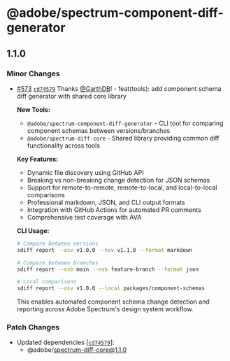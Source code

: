 # @adobe/spectrum-component-diff-generator

## 1.1.0

### Minor Changes

- [#573](https://github.com/adobe/spectrum-tokens/pull/573) [`cd74579`](https://github.com/adobe/spectrum-tokens/commit/cd745798b88a137ee6fac8734cc872626fd09060) Thanks [@GarthDB](https://github.com/GarthDB)! - feat(tools): add component schema diff generator with shared core library

  **New Tools:**
  - `@adobe/spectrum-component-diff-generator` - CLI tool for comparing component schemas between versions/branches
  - `@adobe/spectrum-diff-core` - Shared library providing common diff functionality across tools

  **Key Features:**
  - Dynamic file discovery using GitHub API
  - Breaking vs non-breaking change detection for JSON schemas
  - Support for remote-to-remote, remote-to-local, and local-to-local comparisons
  - Professional markdown, JSON, and CLI output formats
  - Integration with GitHub Actions for automated PR comments
  - Comprehensive test coverage with AVA

  **CLI Usage:**

  ```bash
  # Compare between versions
  sdiff report --osv v1.0.0 --nsv v1.1.0 --format markdown

  # Compare between branches
  sdiff report --osb main --nsb feature-branch --format json

  # Local comparisons
  sdiff report --osv v1.0.0 --local packages/component-schemas
  ```

  This enables automated component schema change detection and reporting across Adobe Spectrum's design system workflow.

### Patch Changes

- Updated dependencies [[`cd74579`](https://github.com/adobe/spectrum-tokens/commit/cd745798b88a137ee6fac8734cc872626fd09060)]:
  - @adobe/spectrum-diff-core@1.1.0
